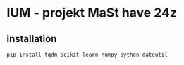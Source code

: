 # IUM - projekt MaSt have 24z

## installation
`pip install tqdm scikit-learn numpy python-dateutil`